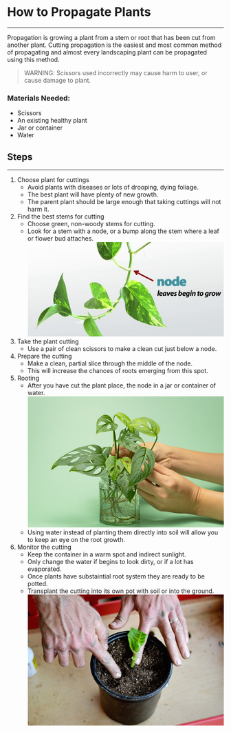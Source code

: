 # __How to Propagate Plants__
---
Propagation is growing a plant from a stem or root that has been cut from another plant. Cutting propagation is the easiest and most common method of propagating and almost every landscaping plant can be propagated using this method.

>WARNING: Scissors used incorrectly may cause harm to user, or cause damage to plant.
### Materials Needed:
-  Scissors
- An existing healthy plant
- Jar or container
- Water

## Steps
---
1. Choose plant for cuttings
    - Avoid plants with diseases or lots of drooping, dying foliage.
    - The best plant will have plenty of new growth.
    - The parent plant should be large enough that taking cuttings will not harm it.
3. Find the best stems for cutting
    - Choose green, non-woody stems for cutting.
    - Look for a stem with a node, or a bump along the stem where a leaf or flower bud attaches.
     ![node](node.jpg)
4. Take the plant cutting
    - Use a pair of clean scissors to make a clean cut just below a node. 
5. Prepare the cutting
    - Make a clean, partial slice through the middle of the node. 
    - This will increase the chances of roots emerging from this spot. 
6. Rooting
    - After you have cut the plant place, the node in a jar or container of water.
    ![houseplant](houseplant.jpg)
    - Using water instead of planting them directly into soil will allow you to keep an eye on the root growth.
7. Monitor the cutting
    - Keep the container in a warm spot and indirect sunlight.
    - Only change the water if begins to look dirty, or if a lot has evaporated.
    - Once plants have substaintial root system they are ready to be potted.
    - Transplant the cutting into its own pot with soil or into the ground.
    ![replant](replant.jpg)



[//]: # (These are reference links used in the body of this note and get stripped out when the markdown processor does its job. There is no need to format nicely because it shouldn't be seen. Thanks SO - http://stackoverflow.com/questions/4823468/store-comments-in-markdown-syntax)

   [dill]: <https://github.com/joemccann/dillinger>
   [git-repo-url]: <https://github.com/joemccann/dillinger.git>
   [john gruber]: <http://daringfireball.net>
   [df1]: <http://daringfireball.net/projects/markdown/>
   [markdown-it]: <https://github.com/markdown-it/markdown-it>
   [Ace Editor]: <http://ace.ajax.org>
   [node.js]: <http://nodejs.org>
   [Twitter Bootstrap]: <http://twitter.github.com/bootstrap/>
   [jQuery]: <http://jquery.com>
   [@tjholowaychuk]: <http://twitter.com/tjholowaychuk>
   [express]: <http://expressjs.com>
   [AngularJS]: <http://angularjs.org>
   [Gulp]: <http://gulpjs.com>

   [PlDb]: <https://github.com/joemccann/dillinger/tree/master/plugins/dropbox/README.md>
   [PlGh]: <https://github.com/joemccann/dillinger/tree/master/plugins/github/README.md>
   [PlGd]: <https://github.com/joemccann/dillinger/tree/master/plugins/googledrive/README.md>
   [PlOd]: <https://github.com/joemccann/dillinger/tree/master/plugins/onedrive/README.md>
   [PlMe]: <https://github.com/joemccann/dillinger/tree/master/plugins/medium/README.md>
   [PlGa]: <https://github.com/RahulHP/dillinger/blob/master/plugins/googleanalytics/README.md>
